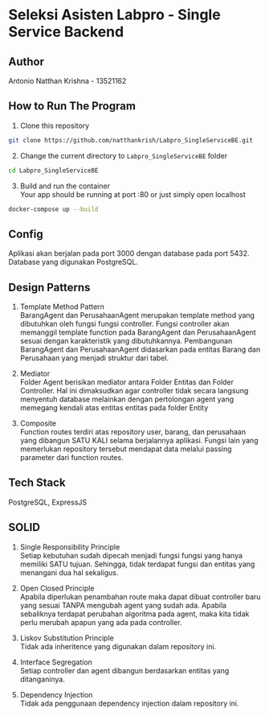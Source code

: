# Seleksi Asisten Labpro - Single Service Backend
## **Author**
Antonio Natthan Krishna - 13521162

## **How to Run The Program**
1. Clone this repository
```sh
git clone https://github.com/natthankrish/Labpro_SingleServiceBE.git
```
2. Change the current directory to `Labpro_SingleServiceBE` folder
```sh
cd Labpro_SingleServiceBE
```
3. Build and run the container <br>
Your app should be running at port :80 or just simply open localhost
```sh
docker-compose up --build
```

## **Config**
Aplikasi akan berjalan pada port 3000 dengan database pada port 5432. Database yang digunakan PostgreSQL. 

## **Design Patterns**
1. Template Method Pattern <br>
BarangAgent dan PerusahaanAgent merupakan template method yang dibutuhkan oleh fungsi fungsi controller. Fungsi controller akan memanggil template function pada BarangAgent dan PerusahaanAgent sesuai dengan karakteristik yang dibutuhkannya. Pembangunan BarangAgent dan PerusahaanAgent didasarkan pada entitas Barang dan Perusahaan yang menjadi struktur dari tabel.

2. Mediator <br>
Folder Agent berisikan mediator antara Folder Entitas dan Folder Controller. Hal ini dimaksudkan agar controller tidak secara langsung menyentuh database melainkan dengan pertolongan agent yang memegang kendali atas entitas entitas pada folder Entity

3. Composite <br>
Function routes terdiri atas repository user, barang, dan perusahaan yang dibangun SATU KALI selama berjalannya aplikasi. Fungsi lain yang memerlukan repository tersebut mendapat data melalui passing parameter dari function routes. 


## **Tech Stack**
PostgreSQL, ExpressJS

## **SOLID**
1. Single Responsibility Principle <br>
Setiap kebutuhan sudah dipecah menjadi fungsi fungsi yang hanya memiliki SATU tujuan. Sehingga, tidak terdapat fungsi dan entitas yang menangani dua hal sekaligus.

2. Open Closed Principle <br>
Apabila diperlukan penambahan route maka dapat dibuat controller baru yang sesuai TANPA mengubah agent yang sudah ada. Apabila sebaliknya terdapat perubahan algoritma pada agent, maka kita tidak perlu merubah apapun yang ada pada controller.

3. Liskov Substitution Principle <br>
Tidak ada inheritence yang digunakan dalam repository ini.

4. Interface Segregation <br>
Setiap controller dan agent dibangun berdasarkan entitas yang ditanganinya. 

5. Dependency Injection <br>
Tidak ada penggunaan dependency injection dalam repository ini.
